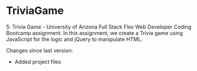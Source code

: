 # TriviaGame
5: Trivia Game - University of Arizona Full Stack Flex Web Developer Coding Bootcamp assignment. In this assignment, we create a Trivia game using JavaScript for the logic and jQuery to manipulate HTML.

Changes since last version:
- Added project files
